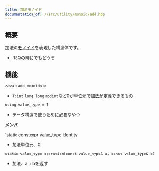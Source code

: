 ```yaml
---
title: 加法モノイド
documentation_of: //src/utility/monoid/add.hpp
---
```


## 概要

加法の[モノイド](https://ja.wikipedia.org/wiki/%E3%83%A2%E3%83%8E%E3%82%A4%E3%83%89)を表現した構造体です。
- RSQの時にでもどうぞ

## 機能

`zawa::add_monoid<T>`
- `T`: `int` `long long` `modint`など0が単位元で加法が定義できるもの

`using value_type = T`
- データ構造で使うために必要なやつ

**メンバ**

`static constexpr value_type identity
- 加法単位元、0

`static value_type operation(const value_type& a, const value_type& b)`
- 加法、a + bを返す
